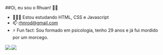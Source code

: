 ##Oi, eu sou o Rhuan! 👋🏻

- 👨🏻‍💻 Estou estudando HTML, CSS e Javascript
- 📫 rhnrod@gmail.com
- ⚡ Fun fact: Sou formado em psicologia, tenho 29 anos e já fui mordido por um morcego.

<a href="https://github.com/rhnrod">
  <img align="center" src="https://github-readme-stats.vercel.app/api/pin/?username=anuraghazra&repo=github-readme-stats" />
</a>
<a href="https://github.com/anuraghazra/convoychat">
  <img align="center" src="https://github-readme-stats.vercel.app/api/pin/?username=anuraghazra&repo=convoychat" />
</a>
